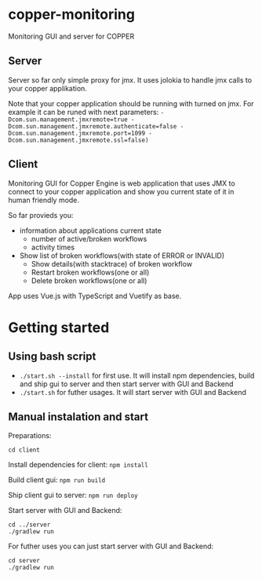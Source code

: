 # copper-monitoring
Monitoring GUI and server for COPPER

## Server
Server so far only simple proxy for jmx. It uses jolokia to handle jmx calls to your copper applikation.

Note that your copper application should be running with turned on jmx. For example it can be runed with next parameters: 
`-Dcom.sun.management.jmxremote=true -Dcom.sun.management.jmxremote.authenticate=false -Dcom.sun.management.jmxremote.port=1099 -Dcom.sun.management.jmxremote.ssl=false)` 

## Client 

Monitoring GUI for Copper Engine is web application that uses JMX to connect to your copper application and show you current state of it in human friendly mode.

So far provieds you:
* information about applications current state
    * number of active/broken workflows
    * activity times
* Show list of broken workflows(with state of ERROR or INVALID)
    * Show details(with stacktrace) of broken workflow
    * Restart broken workflows(one or all)
    * Delete broken workflows(one or all) 

App uses Vue.js with TypeScript and Vuetify as base.


# Getting started
## Using bash script
* `./start.sh --install` for first use. It will install npm dependencies, build and ship gui to server and then start server with GUI and Backend
* `./start.sh` for futher usages. It will start server with GUI and Backend

## Manual instalation and start
Preparations:

`cd client`

Install dependencies for client: `npm install`

Build client gui: `npm run build`

Ship client gui to server: `npm run deploy`

Start server with GUI and Backend:
```
cd ../server
./gradlew run
```

For futher uses you can just start server with GUI and Backend:
```
cd server
./gradlew run
```
